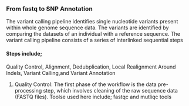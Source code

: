 ### From fastq to SNP Annotation
The variant calling pipeline identifies single nucleotide variants present within whole genome sequence data. The variants are identified by comparing the datasets of an individual with a reference sequence. The variant calling pipeline consists of a series of interlinked sequential steps
#### Steps include;
Quality Control,
Alignment,
Dedubplication,
Local Realignment Around Indels, 
Variant Calling,and
Variant Annotation

1. Quality Control: The first phase of the workflow is the data pre-processing step, which involves cleaning of the raw sequence data (FASTQ files). Toolse used here include; fastqc and mutliqc tools
